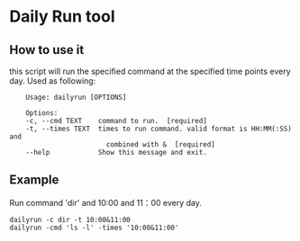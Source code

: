 # Daily Run tool
## How to use it
this script will run the specified command at the specified time points every day.
Used as following:

        Usage: dailyrun [OPTIONS]

        Options:
        -c, --cmd TEXT    command to run.  [required]
        -t, --times TEXT  times to run command. valid format is HH:MM(:SS) and
                            combined with &  [required]
        --help            Show this message and exit.

## Example
Run command 'dir' and 10:00 and 11：00 every day.

    dailyrun -c dir -t 10:00&11:00
    dailyrun -cmd 'ls -l' -times '10:00&11:00'